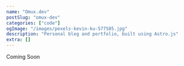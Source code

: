 ```yaml
---
name: "Omux.dev"
postSlug: "omux-dev"
categories: ["code"]
ogImage: "/images/pexels-kevin-ku-577585.jpg"
description: "Personal blog and portfolio, built using Astro.js"
extra: []
---
```


Coming Soon
